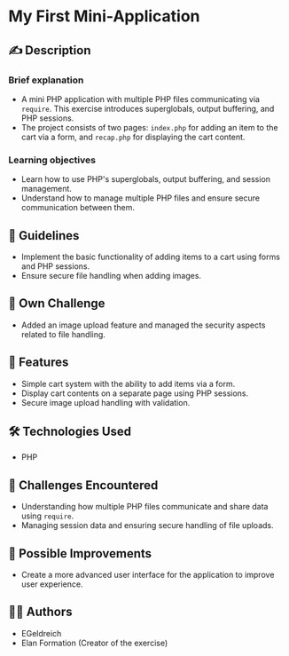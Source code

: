 # My First Mini-Application

## ✍️ Description

### Brief explanation

-   A mini PHP application with multiple PHP files communicating via `require`. This exercise introduces superglobals, output buffering, and PHP sessions.
-   The project consists of two pages: `index.php` for adding an item to the cart via a form, and `recap.php` for displaying the cart content.

### Learning objectives

-   Learn how to use PHP's superglobals, output buffering, and session management.
-   Understand how to manage multiple PHP files and ensure secure communication between them.

## 📜 Guidelines

-   Implement the basic functionality of adding items to a cart using forms and PHP sessions.
-   Ensure secure file handling when adding images.

## 💪 Own Challenge

-   Added an image upload feature and managed the security aspects related to file handling.

## 🚀 Features

-   Simple cart system with the ability to add items via a form.
-   Display cart contents on a separate page using PHP sessions.
-   Secure image upload handling with validation.

## 🛠️ Technologies Used

-   PHP

## 🤔 Challenges Encountered

-   Understanding how multiple PHP files communicate and share data using `require`.
-   Managing session data and ensuring secure handling of file uploads.

## 🔮 Possible Improvements

-   Create a more advanced user interface for the application to improve user experience.

## 👩‍💻 Authors

-   EGeldreich  
-   Elan Formation (Creator of the exercise)
